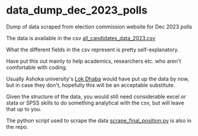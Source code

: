 # data_dump_dec_2023_polls
Dump of data scraped from election commission website for Dec 2023 polls

The data is available in the csv [all_candidates_data_2023.csv](all_candidates_data_2023.csv)

What the different fields in the csv represent is pretty self-explanatory.

Have put this out mainly to help academics, researchers etc. who aren't comfortable with coding.

Usually Ashoka university's [Lok Dhaba](https://lokdhaba.ashoka.edu.in/) would have put up the data by now, but in case they don't, hopefully this will be an acceptable substitute.

Given the structure of the data, you would still need considerable excel or stata or SPSS skills to do something analytical with the csv, but will leave that up to you.

The python script used to scrape the data [scrape_final_position.py](scrape_final_position.py) is also in the repo.
